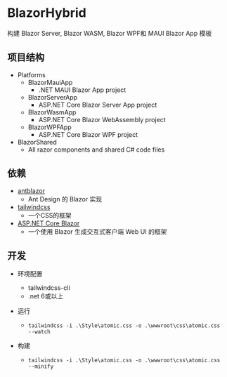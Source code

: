 # BlazorHybrid
构建 Blazor Server, Blazor WASM, Blazor WPF和 MAUI Blazor App 模板

## 项目结构

- Platforms
  - BlazorMauiApp
    - .NET MAUI Blazor App project
  - BlazorServerApp
    - ASP.NET Core Blazor Server App project
  - BlazorWasmApp
    - ASP.NET Core Blazor WebAssembly project
  - BlazorWPFApp
    - ASP.NET Core Blazor WPF project
- BlazorShared
  - All razor components and shared C# code files

## 依赖
- [antblazor](https://antblazor.com/zh-CN/docs/introduce)
    - Ant Design 的 Blazor 实现
- [tailwindcss](https://tailwindcss.com/docs/installation)
    - 一个CSS的框架
- [ASP.NET Core Blazor](https://learn.microsoft.com/zh-cn/aspnet/core/blazor/?WT.mc_id=DT-MVP-5003987&view=aspnetcore-7.0)
    - 一个使用 Blazor 生成交互式客户端 Web UI 的框架

## 开发
- 环境配置
    - tailwindcss-cli
    - .net 6或以上
- 运行
    - `tailwindcss -i .\Style\atomic.css -o .\wwwroot\css\atomic.css  --watch`

- 构建
    - `tailwindcss -i .\Style\atomic.css -o .\wwwroot\css\atomic.css  --minify`







